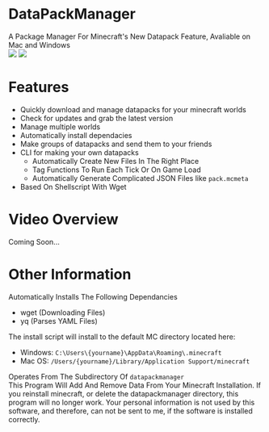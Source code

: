 # DataPackManager
A Package Manager For Minecraft's New Datapack Feature, Avaliable on Mac and Windows  
![](https://img.shields.io/badge/Packages-7-success.svg) 
![](https://img.shields.io/github/downloads/blockbusterbpl/datapackmanager/total.svg?label=Downloads&logo=github)
# Features
* Quickly download and manage datapacks for your minecraft worlds
* Check for updates and grab the latest version
* Manage multiple worlds
* Automatically install dependacies
* Make groups of datapacks and send them to your friends
* CLI for making your own datapacks
  - Automatically Create New Files In The Right Place
  - Tag Functions To Run Each Tick Or On Game Load
  - Automatically Generate Complicated JSON Files like `pack.mcmeta`
* Based On Shellscript With Wget
# Video Overview
Coming Soon...
# Other Information
Automatically Installs The Following Dependancies  
* wget (Downloading Files)  
* yq (Parses YAML Files)  

The install script will install to the default MC directory located here:  
  - Windows: `C:\Users\{yourname}\AppData\Roaming\.minecraft`  
  - Mac OS: `/Users/{yourname}/Library/Application Support/minecraft`

Operates From The Subdirectory Of `datapackmanager`  
This Program Will Add And Remove Data From Your Minecraft Installation. If you reinstall minecraft, or delete the datapackmanager directory, this program will no longer work. Your personal information is not used by this software, and therefore, can not be sent to me, if the software is installed correctly.
